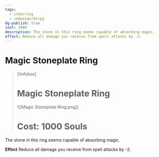 ```yaml
---
tags:
  - item/ring
  - campaign/dsrpg
dg-publish: true
cost: 1000
description: The stone in this ring seems capable of absorbing magic.
effect: Reduce all damage you receive from spell attacks by -2.
---
```


# Magic Stoneplate Ring

> [!infobox]
> # Magic Stoneplate Ring
> ![[Magic Stoneplate Ring.png]]
> # Cost: 1000 Souls

The stone in this ring seems capable of absorbing magic.

**Effect**
Reduce all damage you receive from spell attacks by -2.

